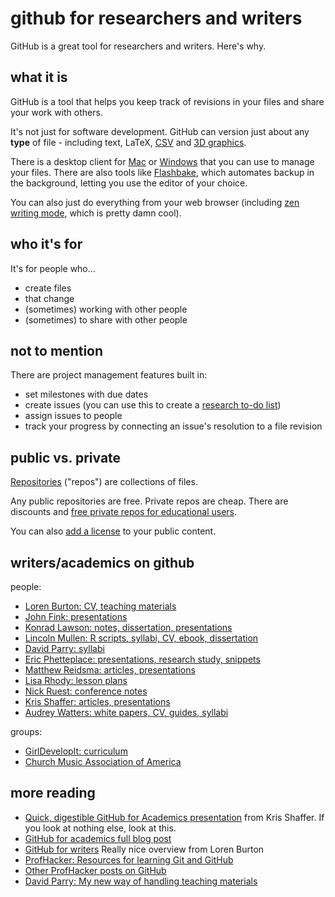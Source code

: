 github for researchers and writers
======================

GitHub is a great tool for researchers and writers. Here's why.

what it is
-----
GitHub is a tool that helps you keep track of revisions in your files and share your work with others.

It's not just for software development. GitHub can version just about any **type** of file - including text, LaTeX, [CSV](https://github.com/blog/1601-see-your-csvs) and [3D graphics](https://github.com/blog/1633-3d-file-diffs).

There is a desktop client for [Mac](http://mac.github.com) or [Windows](http://windows.github.com) that you can use to manage your files. There are also tools like [Flashbake](http://bitbucketlabs.net/flashbake/), which automates backup in the background, letting you use the editor of your choice.

You can also just do everything from your web browser (including [zen writing mode](https://github.com/blog/1379-zen-writing-mode), which is pretty damn cool).

who it's for
-----
It's for people who...
- create files
- that change
- (sometimes) working with other people
- (sometimes) to share with other people

not to mention
-----
There are project management features built in:
 - set milestones with due dates
 - create issues (you can use this to create a [research to-do list](http://carlboettiger.info/2012/12/06/github-issues-tracker:-the-perfect-research-todo-list))
 - assign issues to people
 - track your progress by connecting an issue's resolution to a file revision

public vs. private
-----
[Repositories](https://help.github.com/articles/create-a-repo) ("repos") are collections of files. 

Any public repositories are free. Private repos are cheap. There are discounts and [free private repos for educational users](https://github.com/edu).

You can also [add a license](https://github.com/blog/1530-choosing-an-open-source-license) to your public content.

writers/academics on github
-----
people:
 - [Loren Burton: CV, teaching materials](https://github.com/aguynamedloren?tab=repositories)
 - [John Fink: presentations](https://github.com/jbfink?tab=repositories)
 - [Konrad Lawson: notes, dissertation, presentations](https://github.com/kmlawson?tab=repositories)
 - [Lincoln Mullen: R scripts, syllabi, CV, ebook, dissertation](https://github.com/lmullen?tab=repositories)
 - [David Parry: syllabi](https://github.com/academicdave?tab=repositories)
 - [Eric Phetteplace: presentations, research study, snippets](https://github.com/phette23?tab=repositories)
 - [Matthew Reidsma: articles, presentations](https://github.com/mreidsma?tab=repositories)
 - [Lisa Rhody: lesson plans](http://www.lisarhody.com/teaching-lda-with-the-topic-modeling-game/)
 - [Nick Ruest: conference notes](https://github.com/ruebot/conference-notes)
 - [Kris Shaffer: articles, presentations](https://github.com/kshaffer?tab=repositories)
 - [Audrey Watters: white papers, CV, guides, syllabi](https://github.com/audreywatters?tab=repositories)

groups:
 - [GirlDevelopIt: curriculum](https://github.com/girldevelopit)
 - [Church Music Association of America](http://www.wired.com/wiredenterprise/2013/05/gregorian_github/)

more reading
-----
 - [Quick, digestible GitHub for Academics presentation](http://kris.shaffermusic.com/githubforacademics/#/5) from Kris Shaffer. If you look at nothing else, look at this.
 - [GitHub for academics full blog post](http://blogs.lse.ac.uk/impactofsocialsciences/2013/06/04/github-for-academics/)
 - [GitHub for writers](http://madebyloren.com/github-for-writers) Really nice overview from Loren Burton
 - [ProfHacker: Resources for learning Git and GitHub](http://chronicle.com/blogs/profhacker/resources-for-learning-git-and-github/48285)
 - [Other ProfHacker posts on GitHub](http://chronicle.com/blogs/profhacker/tag/github)
 - [David Parry: My new way of handling teaching materials](http://academhack.outsidethetext.com/home/2013/my-new-way-of-handling-teaching-materials/)
 
